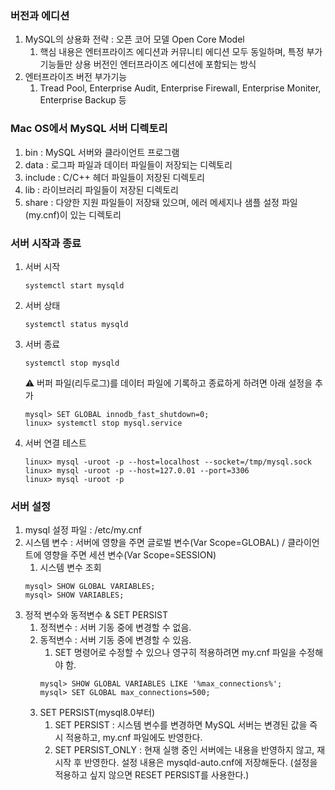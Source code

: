 ### 버전과 에디션
1. MySQL의 상용화 전략 : 오픈 코어 모델 Open Core Model
    1. 핵심 내용은 엔터프라이즈 에디션과 커뮤니티 에디션 모두 동일하며, 특정 부가 기능들만 상용 버전인 엔터프라이즈 에디션에 포함되는 방식
2. 엔터프라이즈 버전 부가기능
    1. Tread Pool, Enterprise Audit, Enterprise Firewall, Enterprise Moniter, Enterprise Backup 등
### Mac OS에서 MySQL 서버 디렉토리
1. bin : MySQL 서버와 클라이언트 프로그램
2. data : 로그파 파일과 데이터 파일들이 저장되는 디렉토리
3. include : C/C++ 헤더 파일들이 저장된 디렉토리
4. lib : 라이브러리 파일들이 저장된 디렉토리
5. share : 다양한 지원 파일들이 저장돼 있으며, 에러 메세지나 샘플 설정 파일(my.cnf)이 있는 디렉토리
### 서버 시작과 종료
1. 서버 시작
   ~~~
   systemctl start mysqld
   ~~~
2. 서버 상태
   ~~~
   systemctl status mysqld
   ~~~
3. 서버 종료
   ~~~
   systemctl stop mysqld
   ~~~
   ⚠️ 버퍼 파일(리두로그)를 데이터 파일에 기록하고 종료하게 하려면 아래 설정을 추가
   ~~~
   mysql> SET GLOBAL innodb_fast_shutdown=0;
   linux> systemctl stop mysql.service
   ~~~
4. 서버 연결 테스트
   ~~~
   linux> mysql -uroot -p --host=localhost --socket=/tmp/mysql.sock
   linux> mysql -uroot -p --host=127.0.01 --port=3306
   linux> mysql -uroot -p 
   ~~~
### 서버 설정
1. mysql 설정 파일 : /etc/my.cnf
2. 시스템 변수 : 서버에 영향을 주면 글로벌 변수(Var Scope=GLOBAL) / 클라이언트에 영향을 주면 세션 변수(Var Scope=SESSION) 
    1. 시스템 변수 조회
    ~~~
    mysql> SHOW GLOBAL VARIABLES;
    mysql> SHOW VARIABLES;
    ~~~     
3. 정적 변수와 동적변수 & SET PERSIST
    1. 정적변수 : 서버 기동 중에 변경할 수 없음.
    2. 동적변수 : 서버 기동 중에 변경할 수 있음.
       1. SET 명령어로 수정할 수 있으나 영구히 적용하려면 my.cnf 파일을 수정해야 함.
       ~~~
       mysql> SHOW GLOBAL VARIABLES LIKE '%max_connections%';
       mysql> SET GLOBAL max_connections=500;
       ~~~
    3. SET PERSIST(mysql8.0부터)
       1. SET PERSIST : 시스템 변수를 변경하면 MySQL 서버는 변경된 값을 즉시 적용하고, my.cnf 파일에도 반영한다.
       2. SET PERSIST_ONLY : 현재 실행 중인 서버에는 내용을 반영하지 않고, 재시작 후 반영한다. 설정 내용은 mysqld-auto.cnf에 저장해둔다. (설정을 적용하고 싶지 않으면 RESET PERSIST를 사용한다.)   
